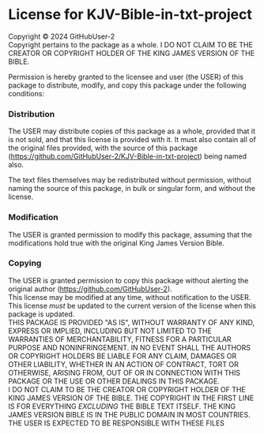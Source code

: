 # License for KJV-Bible-in-txt-project
Copyright © 2024 GitHubUser-2  
Copyright pertains to the package as a whole. I DO NOT CLAIM TO BE THE CREATOR OR COPYRIGHT HOLDER OF THE KING JAMES VERSION OF THE BIBLE.  

Permission is hereby granted to the licensee and user (the USER) of this package
to distribute, modify, and copy this package under the following conditions:
### Distribution
The USER may distribute copies of this package as a whole, provided that it is not sold, and that this license is provided with it.
It must also contain all of the original files provided, with the source of this package (https://github.com/GitHubUser-2/KJV-Bible-in-txt-project) being named also.  

The text files themselves may be redistributed without permission, without naming the source of this package, in bulk or singular form, and without the license.
### Modification
The USER is granted permission to modify this package, assuming that the modifications hold true with the original King James Version Bible.
### Copying
The USER is granted permission to copy this package without alerting the original author (https://github.com/GitHubUser-2).
\
This license may be modified at any time, without notification to the USER.
This license *must* be updated to the current version of the license when this package is updated.
\
THIS PACKAGE IS PROVIDED "AS IS", WITHOUT WARRANTY OF ANY KIND, EXPRESS OR
IMPLIED, INCLUDING BUT NOT LIMITED TO THE WARRANTIES OF MERCHANTABILITY,
FITNESS FOR A PARTICULAR PURPOSE AND NONINFRINGEMENT. IN NO EVENT SHALL THE
AUTHORS OR COPYRIGHT HOLDERS BE LIABLE FOR ANY CLAIM, DAMAGES OR OTHER
LIABILITY, WHETHER IN AN ACTION OF CONTRACT, TORT OR OTHERWISE, ARISING FROM,
OUT OF OR IN CONNECTION WITH THIS PACKAGE OR THE USE OR OTHER DEALINGS IN THIS
PACKAGE.
\
I DO NOT CLAIM TO BE THE CREATOR OR COPYRIGHT HOLDER OF THE KING JAMES VERSION OF THE BIBLE.
THE COPYRIGHT IN THE FIRST LINE IS FOR EVERYTHING *EXCLUDING* THE BIBLE TEXT ITSELF.
THE KING JAMES VERSION BIBLE IS IN THE PUBLIC DOMAIN IN MOST COUNTRIES.
THE USER IS EXPECTED TO BE RESPONSIBLE WITH THESE FILES